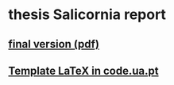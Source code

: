 # thesis Salicornia report

## [final version (pdf) ](https://github.com/ruipoliveira/ThesisSalicornia-report/blob/master/thesis-roliveira.pdf)

## [Template LaTeX in code.ua.pt](https://code.ua.pt/projects/latex-ua/repository/revisions/master/show/LyX) 

